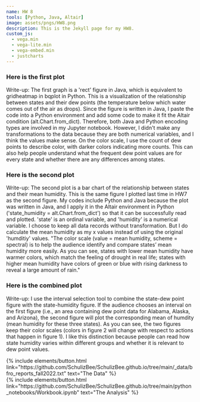 ```yaml
---
name: HW 8
tools: [Python, Java, Altair]
image: assets/pngs/HW8.png
description: This is the Jekyll page for my HW8.
custom_js:
  - vega.min
  - vega-lite.min
  - vega-embed.min
  - justcharts
---
```



### Here is the first plot
<vegachart schema-url="{{ site.baseurl }}/assets/json/state_dewpoint.json" style="width: 100%"></vegachart>
Write-up: The first graph is a 'rect' figure in Java, which is equivalent to gridheatmap in bqplot in Python. This is a visualization of the relationship between states and their dew points (the temperature below which water comes out of the air as drops). Since the figure is written in Java, I paste the code into a Python environment and add some code to make it fit the Altair condition (alt.Chart.from_dict). Therefore, both Java and Python encoding types are involved in my Jupyter notebook. However, I didn't make any transformations to the data because they are both numerical variables, and I think the values make sense. On the color scale, I use the count of dew points to describe color, with darker colors indicating more counts. This can also help people understand what the frequent dew point values are for every state and whether there are any differences among states.

### Here is the second plot
<vegachart schema-url="{{ site.baseurl }}/assets/json/state_humidity.json" style="width: 100%"></vegachart>
Write-up: The second plot is a bar chart of the relationship between states and their mean humidity. This is the same figure I plotted last time in HW7 as the second figure. My codes include Python and Java because the plot was written in Java, and I apply it in the Altair environment in Python ('state_humidity = alt.Chart.from_dict') so that it can be successfully read and plotted. 'state' is an ordinal variable, and 'humidity' is a numerical variable. I choose to keep all data records without transformation. But I do calculate the mean humidity as my x values instead of using the original 'humditiy' values. "The color scale (value = mean humidity, scheme = spectral) is to help the audience identify and compare states’ mean humidity more easily. As you can see, states with lower mean humidity have warmer colors, which match the feeling of drought in real life; states with higher mean humidity have colors of green or blue with rising darkness to reveal a large amount of rain."

### Here is the combined plot
<vegachart schema-url="{{ site.baseurl }}/assets/json/side_by_side_from_dict.json" style="width: 100%"></vegachart>
Write-up: I use the interval selection tool to combine the state-dew point figure with the state-humidity figure. If the audience chooses an interval on the first figure (i.e., an area containing dew point data for Alabama, Alaska, and Arizona), the second figure will plot the corresponding mean of humdity (mean humidity for these three states). As you can see, the two figures keep their color scales (colors in figure 2 will change with respect to actions that happen in figure 1). I like this distinction because people can read how state humidity varies within different groups and whether it is relevant to dew point values.



<!-- these are written in a combo of html and liquid --> 

<div class="left">
{% include elements/button.html link="https://github.com/SchulizBee/SchulizBee.github.io/tree/main/_data/bfro_reports_fall2022.txt" text="The Data" %}
</div>

<div class="right">
{% include elements/button.html link="https://github.com/SchulizBee/SchulizBee.github.io/tree/main/python_notebooks/Workbook.ipynb" text="The Analysis" %}
</div>


